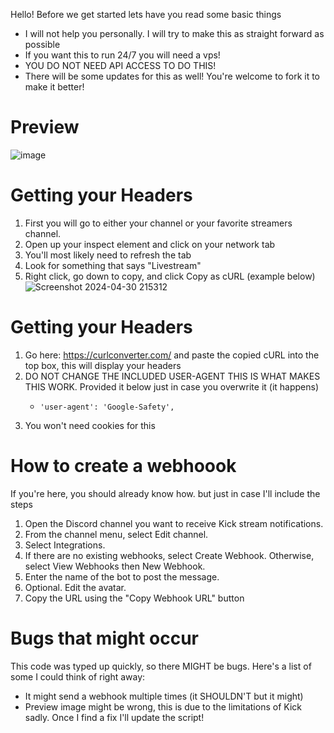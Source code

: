 Hello! Before we get started lets have you read some basic things

- I will not help you personally. I will try to make this as straight forward as possible
- If you want this to run 24/7 you will need a vps!
- YOU DO NOT NEED API ACCESS TO DO THIS!
- There will be some updates for this as well! You're welcome to fork it to make it better!

Preview
========================
![image](https://github.com/AkaCurtis/kick-webhook/assets/63390006/887d7c8a-89b9-4531-a385-d33a94d11cf8)


Getting your Headers
========================

1. First you will go to either your channel or your favorite streamers channel. 
2. Open up your inspect element and click on your network tab
3. You'll most likely need to refresh the tab
4. Look for something that says "Livestream"
5. Right click, go down to copy, and click Copy as cURL (example below)
![Screenshot 2024-04-30 215312](https://github.com/AkaCurtis/kick-webhook/assets/63390006/c286db31-008e-4e7f-bdd3-9bb7fba84228)

Getting your Headers
========================
1. Go here: https://curlconverter.com/ and paste the copied cURL into the top box, this will display your headers 
2. DO NOT CHANGE THE INCLUDED USER-AGENT THIS IS WHAT MAKES THIS WORK. Provided it below just in case you overwrite it (it happens)
    -     'user-agent': 'Google-Safety',
3. You won't need cookies for this

How to create a webhoook
========================
If you're here, you should already know how. but just in case I'll include the steps

1. Open the Discord channel you want to receive Kick stream notifications.
2. From the channel menu, select Edit channel.
3. Select Integrations.
4. If there are no existing webhooks, select Create Webhook. Otherwise, select View Webhooks then New Webhook.
5. Enter the name of the bot to post the message.
6. Optional. Edit the avatar.
7. Copy the URL using the "Copy Webhook URL" button

Bugs that might occur
========================
This code was typed up quickly, so there MIGHT be bugs. Here's a list of some I could think of right away:
- It might send a webhook multiple times (it SHOULDN'T but it might)
- Preview image might be wrong, this is due to the limitations of Kick sadly. Once I find a fix I'll update the script!
